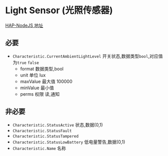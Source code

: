 # Light Sensor (光照传感器)

[HAP-NodeJS 地址](https://github.com/KhaosT/HAP-NodeJS/blob/master/lib/gen/HomeKitTypes.js#L3100)

必要
---
* `Characteristic.CurrentAmbientLightLevel` 开关状态,数据类型`bool`,对应值为`true` `false`
    * format 数据类型,bool
    * unit 单位  lux
    * maxValue 最大值 100000
    * minValue 最小值
    * perms 权限 读,通知


非必要 
---

* `Characteristic.StatusActive`  状态,数据(0,1)
* `Characteristic.StatusFault`
* `Characteristic.StatusTampered`
* `Characteristic.StatusLowBattery` 低电量警告,数据(0,1)
* `Characteristic.Name` 名称